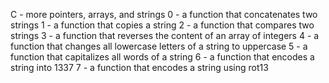 C - more pointers, arrays, and strings
0 - a function that concatenates two strings
1 - a function that copies a string
2 - a function that compares two strings
3 - a function that reverses the content of an array of integers
4 - a function that changes all lowercase letters of a string to uppercase
5 - a function that capitalizes all words of a string
6 - a function that encodes a string into 1337
7 - a function that encodes a string using rot13
